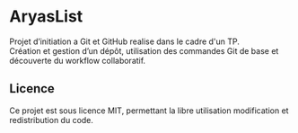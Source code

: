 # AryasList
Projet d’initiation a Git et GitHub realise dans le cadre d'un TP.  
Création et gestion d’un dépôt, utilisation des commandes Git de base et découverte du workflow collaboratif.

## Licence
Ce projet est sous licence MIT, permettant la libre utilisation modification et redistribution du code.
